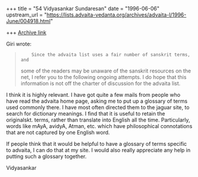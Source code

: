 +++
title = "54 Vidyasankar Sundaresan"
date = "1996-06-06"
upstream_url = "https://lists.advaita-vedanta.org/archives/advaita-l/1996-June/004918.html"

+++
[Archive link](https://lists.advaita-vedanta.org/archives/advaita-l/1996-June/004918.html)

Giri wrote:

>         Since the advaita list uses a fair number of sanskrit terms, and
> some of the readers may be unaware of the sanskrit resources on the net, I
> refer you to the following ongoing attempts. I do hope that this
> information is not off the charter of discussion for the advaita list.

I think it is highly relevant. I have got quite a few mails from people who
have read the advaita home page, asking me to put up a glossary of terms used
commonly there. I have most often directed them to the jaguar site, to search
for dictionary meanings. I find that it is useful to retain the originalskt.
terms, rather than translate into English all the time. Particularly, words
like mAyA, avidyA, Atman, etc. which have philosophical connotations that are
not captured by one English word.

If people think that it would be helpful to have a glossary of terms specific
to advaita, I can do that at my site. I would also really appreciate any help
in putting such a glossary together.

Vidyasankar

